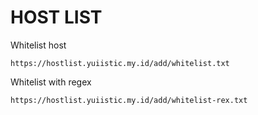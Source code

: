 # HOST LIST

Whitelist host
```
https://hostlist.yuiistic.my.id/add/whitelist.txt
```

Whitelist with regex
```
https://hostlist.yuiistic.my.id/add/whitelist-rex.txt
```
